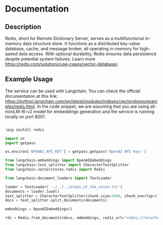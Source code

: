 # Documentation

## Description

Redis, short for Remote Dictionary Server, serves as a multifunctional in-memory data structure store. It functions as a distributed key-value database, cache, and message broker, all operating in-memory for high-speed data access. With optional durability, Redis ensures data persistence despite potential system failures. Learn more https://redis.com/solutions/use-cases/vector-database/.

## Example Usage

The service can be used with Langchain. You can check the official documentation at this link: https://python.langchain.com/en/latest/modules/indexes/vectorstores/examples/redis.html. In the code snippet, we are assuming that you are using all-miniLM-l6-v2 model for embeddings generation and the service is running locally on port 8001.

```python

!pip install redis

import os
import getpass

os.environ['OPENAI_API_KEY'] = getpass.getpass('OpenAI API Key:')

from langchain.embeddings import OpenAIEmbeddings
from langchain.text_splitter import CharacterTextSplitter
from langchain.vectorstores.redis import Redis

from langchain.document_loaders import TextLoader

loader = TextLoader('../../../state_of_the_union.txt')
documents = loader.load()
text_splitter = CharacterTextSplitter(chunk_size=1000, chunk_overlap=0)
docs = text_splitter.split_documents(documents)

embeddings = OpenAIEmbeddings()

rds = Redis.from_documents(docs, embeddings, redis_url="redis://localhost:6379",  index_name='link')
```